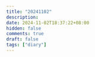 ```yaml
---
title: "20241102"
description: 
date: 2024-11-02T18:37:22+08:00
hidden: false
comments: true
draft: false
tags: ["diary"]
---
```

